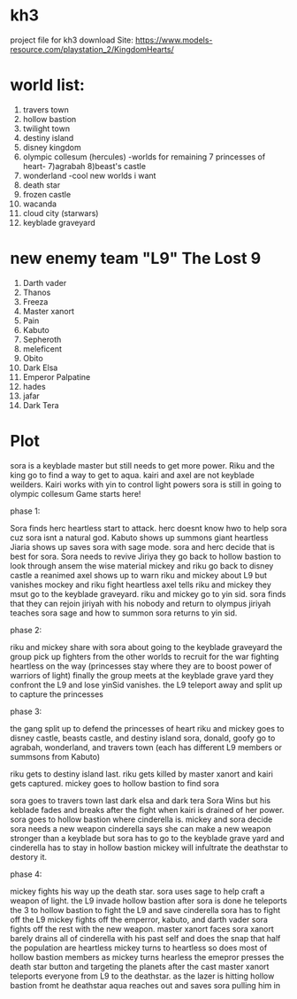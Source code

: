 # kh3
project file for kh3
download Site: https://www.models-resource.com/playstation_2/KingdomHearts/


# world list: 
1) travers town
2) hollow bastion
3) twilight town
4) destiny island
5) disney kingdom
6) olympic collesum (hercules)
-worlds for remaining 7 princesses of heart-
7)agrabah
8)beast's castle
9) wonderland
-cool new worlds i want
10) death star
11) frozen castle
12) wacanda
13) cloud city (starwars)
14) keyblade graveyard

# new enemy team "L9" The Lost 9
1) Darth vader
2) Thanos
3) Freeza
4) Master xanort
5) Pain
6) Kabuto
7) Sepheroth
8) meleficent 
9) Obito
10) Dark Elsa
11) Emperor Palpatine
12) hades
13) jafar
15) Dark Tera

# Plot
sora is a keyblade master but still needs to get more power. Riku and the king go to find a way to get to aqua.
kairi and axel are not keyblade weilders. Kairi works with yin to control light powers
sora is still in going to olympic collesum Game starts here!

phase 1:

Sora finds herc heartless start to attack.
herc doesnt know hwo to help sora cuz sora isnt a natural god.
Kabuto shows up summons giant heartless 
Jiaria shows up saves sora with sage mode. sora and herc decide that is best for sora.
Sora needs to revive Jiriya they go back to hollow bastion to look through ansem the wise material
mickey and riku go back to disney castle
a reanimed axel shows up to warn riku and mickey about L9 but vanishes
mockey and riku fight heartless
axel tells riku and mickey they msut go to the keyblade graveyard.
riku and mickey go to yin sid.
sora finds that they can rejoin jiriyah with his nobody and return to olympus
jiriyah teaches sora sage and how to summon
sora returns to yin sid.

phase 2:

riku and mickey share with sora about going to the keyblade graveyard
the group pick up fighters from the other worlds to recruit for the war fighting heartless on the way
(princesses stay where they are to boost power of warriors of light)
finally the group meets at the keyblade grave yard
they confront the L9 and lose
yinSid vanishes. 
the L9 teleport away and split up to capture the princesses

phase 3: 

the gang split up to defend the princesses of heart
riku and mickey goes to disney castle, beasts castle, and destiny island
sora, donald, goofy go to agrabah, wonderland, and travers town
(each has different L9 members or summsons from Kabuto)

riku gets to destiny island last. 
riku gets killed by master xanort and kairi gets captured.
mickey goes to hollow bastion to find sora

sora goes to travers town last
dark elsa and dark tera 
Sora Wins but his keblade fades and breaks after the fight when kairi is drained of her power.
sora goes to hollow bastion where cinderella is. 
mickey and sora decide sora needs a new weapon
cinderella says she can make a new weapon stronger than a keyblade 
  but sora has to go to the keyblade grave yard and cinderella has to stay in hollow bastion
mickey will infultrate the deathstar to destory it. 

phase 4:

mickey fights his way up the death star.
sora uses sage to help craft a weapon of light.
the L9 invade hollow bastion
after sora is done he teleports the 3 to hollow bastion to fight the L9 and save cinderella
sora has to fight off the L9 
mickey fights off the emperror, kabuto, and darth vader
sora fights off the rest with the new weapon. 
master xanort faces sora 
xanort barely drains all of cinderella with his past self and does the snap that half the population are heartless
mickey turns to heartless so does most of hollow bastion members
as mickey turns hearless the emepror presses the death star button and targeting the planets 
after the cast master xanort teleports everyone from L9 to the deathstar. 
as the lazer is hitting hollow bastion fromt he deathstar aqua reaches out and saves sora pulling him in
